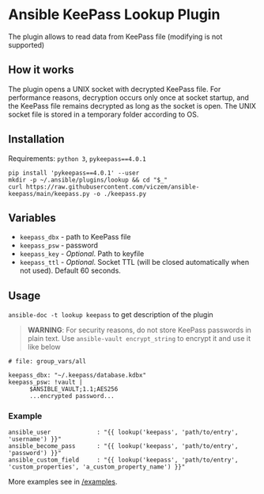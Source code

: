 # Ansible KeePass Lookup Plugin

The plugin allows to read data from KeePass file (modifying is not supported)

## How it works

The plugin opens a UNIX socket with decrypted KeePass file. 
For performance reasons, decryption occurs only once at socket startup, 
and the KeePass file remains decrypted as long as the socket is open.
The UNIX socket file is stored in a temporary folder according to OS.


## Installation

Requirements: `python 3`, `pykeepass==4.0.1`

    pip install 'pykeepass==4.0.1' --user
    mkdir -p ~/.ansible/plugins/lookup && cd "$_"
    curl https://raw.githubusercontent.com/viczem/ansible-keepass/main/keepass.py -o ./keepass.py


## Variables

- `keepass_dbx` - path to KeePass file
- `keepass_psw` - password
- `keepass_key` - *Optional*. Path to keyfile
- `keepass_ttl` - *Optional*. Socket TTL (will be closed automatically when not used). 
Default 60 seconds.


## Usage

`ansible-doc -t lookup keepass` to get description of the plugin

> **WARNING**: For security reasons, do not store KeePass passwords in plain text. 
Use `ansible-vault encrypt_string` to encrypt it and use it like below

    # file: group_vars/all

    keepass_dbx: "~/.keepass/database.kdbx"
    keepass_psw: !vault |
          $ANSIBLE_VAULT;1.1;AES256
          ...encrypted password...

### Example

    ansible_user             : "{{ lookup('keepass', 'path/to/entry', 'username') }}"
    ansible_become_pass      : "{{ lookup('keepass', 'path/to/entry', 'password') }}"
    ansible_custom_field     : "{{ lookup('keepass', 'path/to/entry', 'custom_properties', 'a_custom_property_name') }}"

More examples see in [/examples](/examples).